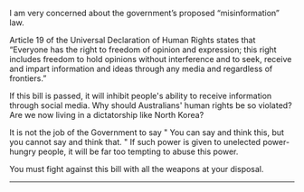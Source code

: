 I am very concerned about the government’s proposed “misinformation” law.

Article 19 of the Universal Declaration of Human Rights states that “Everyone has the right to freedom of opinion and expression;
this right includes freedom to hold opinions without interference and to seek, receive and impart information and ideas through
any media and regardless of frontiers.”

If this bill is passed, it will inhibit people's ability to receive information through social media. Why should Australians' human
rights be so violated? Are we now living in a dictatorship like North Korea?

It is not the job of the Government to say " You can say and think this, but you cannot say and think that. " If such power is given
to unelected power-hungry people, it will be far too tempting to abuse this power.

You must fight against this bill with all the weapons at your disposal.


-----

